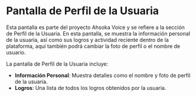 # Pantalla de Perfil de la Usuaria

Esta pantalla es parte del proyecto Ahsoka Voice y se refiere a la sección de Perfil de la Usuaria. En esta pantalla, se muestra la información personal de la usuaria, así como sus logros y actividad reciente dentro de la plataforma, aquí también podrá cambiar la foto de perfil o el nombre de usuario.

La pantalla de Perfil de la Usuaria incluye:
- **Información Personal**: Muestra detalles como el nombre y foto de perfil de la usuaria.
- **Logros**: Una lista de todos los logros obtenidos por la usuaria.

